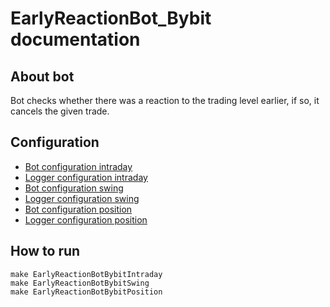 # EarlyReactionBot_Bybit documentation

## About bot

Bot checks whether there was a reaction to the trading level earlier, if so, it cancels the given trade.

## Configuration

* [Bot configuration intraday](../config/EarlyReactionBotBybitIntradayConfig.yaml)
* [Logger configuration intraday](../config/EarlyReactionBotBybitIntradayLogger.conf)
* [Bot configuration swing](../config/EarlyReactionBotBybitSwingConfig.yaml)
* [Logger configuration swing](../config/EarlyReactionBotBybitSwingLogger.conf)
* [Bot configuration position](../config/EarlyReactionBotBybitPositionConfig.yaml)
* [Logger configuration position](../config/EarlyReactionBotBybitPositionLogger.conf)

## How to run
```commandline
make EarlyReactionBotBybitIntraday
make EarlyReactionBotBybitSwing
make EarlyReactionBotBybitPosition
```
